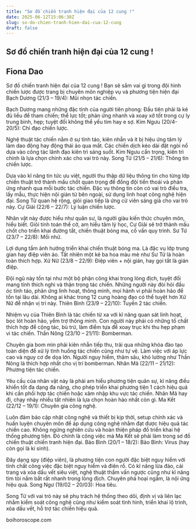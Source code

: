 ```yaml
---
title: "Sơ đồ chiến tranh hiện đại của 12 cung !"
date: 2025-06-12T15:06:30Z
slug: so-do-chien-tranh-hien-dai-cua-12-cung
draft: false
---
```


## Sơ đồ chiến tranh hiện đại của 12 cung !

## Fiona Dao

Sơ đồ chiến tranh hiện đại của 12 cung !​ ​Bạn sẽ sắm vai gì trong đội hình chiến lược được trang bị chuyên môn nghiệp vụ và phương tiện hiện đại
 Bạch Dương (21/3 – 19/4): Mũi nhọn tác chiến.
 
Bạch Dương mang những đặc tính của người tiên phong: Đầu tiên phải là kẻ đủ liều để tham chiến; thể lực tốt; phản ứng nhanh và xoay xở tốt trong cự ly trung bình, hẹp; tuyệt đối không thể yếu tim hay e sợ.
 Kim Ngưu (20/4- 20/5): Chỉ đạo chiến lược.
 
Nghệ thuật tác chiến nằm ở sự tỉnh táo, kiên nhẫn và ít bị hiệu ứng tâm lý làm dao động hay động thái ảo qua mắt. Các chiến dịch kéo dài đặt ngòi nổ dựa vào công tác lãnh đạo kiên trì sáng suốt. Kim Ngưu cẩn trọng, kiên trì chính là lựa chọn chính xác cho vai trò này.
 Song Tử (21/5 – 21/6): Thông tin chiến lược.
 
Dựa vào kĩ năng tin tức ưu việt, người thu thập dữ liệu thông tin cho từng lớp chiến thuật trở thành mấu chốt quan trọng để đồng đội tiến thoái và phản ứng nhanh qua mỗi bước tác chiến. Đặc vụ thông tin còn có vai trò điều tra, lấy mẫu, thực hiện nội gián từ bên ngoài, sử dụng linh hoạt công nghệ hiện đại. Song Tử quan hệ rộng, giỏi giao tiếp là ứng cử viên sáng giá cho vai trò này.
 Cự Giải (22/6 – 22/7): Lý luận chiến lược.
 
Nhân vật này được hiểu như quân sư, là người giàu kiến thức chuyên môn, hiểu biết. Giỏi tính toán thế cờ, am hiểu tâm lý học, Cự Giải sẽ trở thành mấu chốt cho triển khai đường tắt, chiến thuật bóng ma, cố vấn quy trình.
 Sư Tử (23/7 – 22/8): Mồi nhử.
 
Lợi dụng tầm ảnh hưởng triển khai chiến thuật bóng ma. Là đặc vụ lớp trung gian hay điệp viên ảo. Tất nhiên một kẻ ba hoa màu mè như Sư Tử là hoàn toàn thích hợp.
 Xử Nữ (23/8 – 22/9): Điệp viên + nội gián, hay gọi tắt là gián điệp.
 
Đội ngũ này tồn tại như một bộ phận công khai trong lòng địch, tuyệt đối mang tính thích nghi và thận trọng tác chiến. Những người này đòi hỏi đầu óc tỉnh táo, phản ứng linh hoạt, thông minh, mọi hành vi phải hoàn hảo để tồn tại lâu dài. Không ai khác trong 12 cung hoàng đạo có thể tuyệt hơn Xử Nữ để nhận vị trí này.
 Thiên Bình (23/9 – 22/10): Tuyến 2 tác chiến.
 
Nhiệm vụ của Thiên Bình là tác chiến từ xa với kĩ năng quan sát linh hoạt, bọc lót hoàn hảo, yểm trợ thông minh. Con người này phải có những tố chất thích hợp để cộng tác, bù trừ, làm điểm tựa để xoay trục khi thu hẹp phạm vi tác chiến.
 Thần Nông (23/10 – 21/11): Bomberman.
 
Chuyên gia bom mìn phải kiên nhẫn tiếp thu, trải qua những khóa đào tạo toàn diện để xử lý tình huống tác chiến cũng như tự vệ. Làm việc với áp lực cao và nguy cơ đe dọa lớn. Người nguy hiểm, thâm sâu, khó lường như Thần Nông là thích hợp nhất cho vị trí bomberman.
 Nhân Mã (22/11 – 21/12): Phương tiện tác chiến.
 
Yêu cầu của nhân vật này là phải am hiểu phương tiện quân sự, kĩ năng điều khiển tốt đa dạng đa năng, cho phép triển khai phương tiện 1 cách hiệu quả khi cần phối hợp tác chiến hoặc xâm nhập khu vực tác chiến. Nhân Mã hay đi, chạy nhảy nhiều tất nhiên là lựa chọn hoàn hảo nhất còn gì.
 Ma Kết (22/12 – 19/1): Chuyên gia công nghệ.
 
Luôn đảm bảo cập nhật công nghệ và thiết bị kịp thời, setup chính xác và huấn luyện chuyên môn để áp dụng công nghệ nhằm đạt được hiệu quả tác chiến cao. Không ngừng nghiên cứu và hoàn thiện pháp đồ triển khai hệ thống phương tiện. Đó chính là công việc mà Ma Kết sẽ phải làm trong sơ đồ chiến thuật chiến tranh hiện đại.
 Bảo Bình (20/1 – 18/2): Bảo Bình: Virus (hay còn gọi là kí sinh).
 
Đây dạng spy (điệp viên), là phương tiện con người đặc biệt nguy hiểm với tính chất công việc đặc biệt nguy hiểm và điên rồ. Có kĩ năng lừa đảo, cải trang và xóa dấu vết siêu việt, nghệ thuật thẩm vấn ngược cũng như kĩ năng tìm tòi nắm bắt rất nhanh trong lòng địch. Chuyên phá hoại ngầm, là nội ứng hiệu quả.
 Song Ngư (19/02 – 20/03): Hoa tiêu.
 
Song Tử với vai trò này sẽ phụ trách hệ thống theo dõi, định vị và liên lạc nhằm kiểm soát công nghệ cũng như kiểm soát tình hình, triển khai lộ trình, xóa dấu vết, hỗ trợ tác chiến hiệu quả.
 
boihoroscope.com​